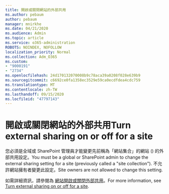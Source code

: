```yaml
---
title: 開啟或關閉網站的外部共用
ms.author: pebaum
author: pebaum
manager: mnirkhe
ms.date: 04/21/2020
ms.audience: Admin
ms.topic: article
ms.service: o365-administration
ROBOTS: NOINDEX, NOFOLLOW
localization_priority: Normal
ms.collection: Adm_O365
ms.custom:
- "9000191"
- "2734"
ms.openlocfilehash: 24d170132070008b9c78aca39a0208f028e639b9
ms.sourcegitcommit: c6692ce0fa1358ec3529e59ca0ecdfdea4cdc759
ms.translationtype: MT
ms.contentlocale: zh-TW
ms.lasthandoff: 09/15/2020
ms.locfileid: "47797143"
---
```

# <a name="turn-external-sharing-on-or-off-for-a-site"></a><span data-ttu-id="a104c-102">開啟或關閉網站的外部共用</span><span class="sxs-lookup"><span data-stu-id="a104c-102">Turn external sharing on or off for a site</span></span>

<span data-ttu-id="a104c-103">您必須是全域或 SharePoint 管理員才能變更先前稱為「網站集合」的網站 () 的外部共用設定。</span><span class="sxs-lookup"><span data-stu-id="a104c-103">You must be a global or SharePoint admin to change the external sharing setting for a site (previously called a "site collection").</span></span> <span data-ttu-id="a104c-104">不允許網站擁有者變更此設定。</span><span class="sxs-lookup"><span data-stu-id="a104c-104">Site owners are not allowed to change this setting.</span></span> 

<span data-ttu-id="a104c-105">如需詳細資訊，請參閱為 [網站開啟或關閉外部共用](https://docs.microsoft.com/sharepoint/change-external-sharing-site)。</span><span class="sxs-lookup"><span data-stu-id="a104c-105">For more information, see [Turn external sharing on or off for a site](https://docs.microsoft.com/sharepoint/change-external-sharing-site).</span></span>
